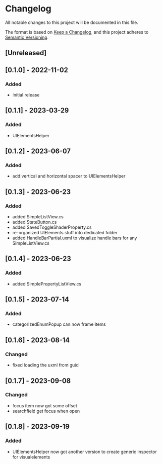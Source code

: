# Changelog
All notable changes to this project will be documented in this file.

The format is based on [Keep a Changelog](https://keepachangelog.com/en/1.0.0/),
and this project adheres to [Semantic Versioning](https://semver.org/spec/v2.0.0.html).

## [Unreleased]

## [0.1.0] - 2022-11-02
### Added
- Initial release

## [0.1.1] - 2023-03-29
### Added
- UIElementsHelper

## [0.1.2] - 2023-06-07
### Added
- add vertical and horizontal spacer to UIElementsHelper

## [0.1.3] - 2023-06-23
### Added
- added SimpleListView.cs
- added StateButton.cs
- added SavedToggleShaderProperty.cs
- re-organized UIElements stuff into dedicated folder
- added HandleBarPartial.uxml to visualize handle bars for any SimpleListView.cs

## [0.1.4] - 2023-06-23
### Added
- added SimplePropertyListView.cs

## [0.1.5] - 2023-07-14
### Added
- categorizedEnumPopup can now frame items

## [0.1.6] - 2023-08-14
### Changed
- fixed loading the uxml from guid

## [0.1.7] - 2023-09-08
### Changed
- focus item now got some offset
- searchfield get focus when open

## [0.1.8] - 2023-09-19
### Added
- UIElementsHelper now got another version to create generic inspector for visualelements
